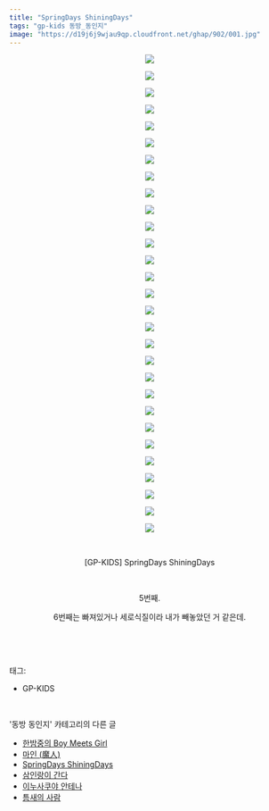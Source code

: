 ```yaml
---
title: "SpringDays ShiningDays"
tags: "gp-kids 동방_동인지"
image: "https://d19j6j9wjau9qp.cloudfront.net/ghap/902/001.jpg"
---
```

<div class="article">
<p style="text-align: center; clear: none; float: none;"><img src="{{ site.imgserver8 }}/ghap/902/001.jpg"/></p>
<p style="text-align: center; clear: none; float: none;"><img src="{{ site.imgserver8 }}/ghap/902/002.jpg"/></p>
<p style="text-align: center; clear: none; float: none;"><img src="{{ site.imgserver8 }}/ghap/902/003.jpg"/></p>
<p style="text-align: center; clear: none; float: none;"><img src="{{ site.imgserver8 }}/ghap/902/004.jpg"/></p>
<p style="text-align: center; clear: none; float: none;"><img src="{{ site.imgserver8 }}/ghap/902/005.jpg"/></p>
<p style="text-align: center; clear: none; float: none;"><img src="{{ site.imgserver8 }}/ghap/902/006.jpg"/></p>
<p style="text-align: center; clear: none; float: none;"><img src="{{ site.imgserver8 }}/ghap/902/007.jpg"/></p>
<p style="text-align: center; clear: none; float: none;"><img src="{{ site.imgserver8 }}/ghap/902/008.jpg"/></p>
<p style="text-align: center; clear: none; float: none;"><img src="{{ site.imgserver8 }}/ghap/902/009.jpg"/></p>
<p style="text-align: center; clear: none; float: none;"><img src="{{ site.imgserver8 }}/ghap/902/010.jpg"/></p>
<p style="text-align: center; clear: none; float: none;"><img src="{{ site.imgserver8 }}/ghap/902/011.jpg"/></p>
<p style="text-align: center; clear: none; float: none;"><img src="{{ site.imgserver8 }}/ghap/902/012.jpg"/></p>
<p style="text-align: center; clear: none; float: none;"><img src="{{ site.imgserver8 }}/ghap/902/013.jpg"/></p>
<p style="text-align: center; clear: none; float: none;"><img src="{{ site.imgserver8 }}/ghap/902/014.jpg"/></p>
<p style="text-align: center; clear: none; float: none;"><img src="{{ site.imgserver8 }}/ghap/902/015.jpg"/></p>
<p style="text-align: center; clear: none; float: none;"><img src="{{ site.imgserver8 }}/ghap/902/016.jpg"/></p>
<p style="text-align: center; clear: none; float: none;"><img src="{{ site.imgserver8 }}/ghap/902/017.jpg"/></p>
<p style="text-align: center; clear: none; float: none;"><img src="{{ site.imgserver8 }}/ghap/902/018.jpg"/></p>
<p style="text-align: center; clear: none; float: none;"><img src="{{ site.imgserver8 }}/ghap/902/019.jpg"/></p>
<p style="text-align: center; clear: none; float: none;"><img src="{{ site.imgserver8 }}/ghap/902/020.jpg"/></p>
<p style="text-align: center; clear: none; float: none;"><img src="{{ site.imgserver8 }}/ghap/902/021.jpg"/></p>
<p style="text-align: center; clear: none; float: none;"><img src="{{ site.imgserver8 }}/ghap/902/022.jpg"/></p>
<p style="text-align: center; clear: none; float: none;"><img src="{{ site.imgserver8 }}/ghap/902/023.jpg"/></p>
<p style="text-align: center; clear: none; float: none;"><img src="{{ site.imgserver8 }}/ghap/902/024.jpg"/></p>
<p style="text-align: center; clear: none; float: none;"><img src="{{ site.imgserver8 }}/ghap/902/025.jpg"/></p>
<p style="text-align: center; clear: none; float: none;"><img src="{{ site.imgserver8 }}/ghap/902/026.jpg"/></p>
<p style="text-align: center; clear: none; float: none;"><img src="{{ site.imgserver8 }}/ghap/902/027.jpg"/></p>
<p style="text-align: center; clear: none; float: none;"><img src="{{ site.imgserver8 }}/ghap/902/028.jpg"/></p>
<p style="text-align: center; clear: none; float: none;"><img src="{{ site.imgserver8 }}/ghap/902/029.jpg"/></p>
<p style="text-align: center; clear: none; float: none;"><br/></p>
<p style="text-align: center; clear: none; float: none;">[GP-KIDS] SpringDays ShiningDays</p>
<p style="text-align: center; clear: none; float: none;"><br/></p>
<p style="text-align: center; clear: none; float: none;">5번째.</p>
<p style="text-align: center; clear: none; float: none;">6번째는 빠져있거나 세로식질이라 내가 빼놓았던 거 같은데.</p>
<p><br/></p>
</div><br/>
<div class="tagTrail">
<p>태그: </p>
<ul>
<li>GP-KIDS</li>
</ul>
</div><br/>
<div class="another">
<p>'동방 동인지' 카테고리의 다른 글</p>
<ul>
<li><a href="/ghap_905">한밤중의 Boy Meets Girl</a></li>
<li><a href="/ghap_903">마인 (魔人)</a></li>
<li><a href="/ghap_902">SpringDays ShiningDays</a></li>
<li><a href="/ghap_901">삼인랑이 간다</a></li>
<li><a href="/ghap_900">이누사쿠야 안테나</a></li>
<li><a href="/ghap_899">틈새의 사람</a></li>
</ul>
</div><br/>
<div class="cb_module cb_fluid">
<div class="cb_wrt cb_profile">
</div><!-- commentList close -->
</div><br/>
